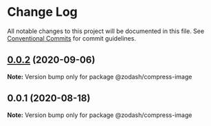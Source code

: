 # Change Log

All notable changes to this project will be documented in this file.
See [Conventional Commits](https://conventionalcommits.org) for commit guidelines.

## [0.0.2](https://github.com/zcorky/zodash/compare/@zodash/compress-image@0.0.1...@zodash/compress-image@0.0.2) (2020-09-06)

**Note:** Version bump only for package @zodash/compress-image





## 0.0.1 (2020-08-18)

**Note:** Version bump only for package @zodash/compress-image
